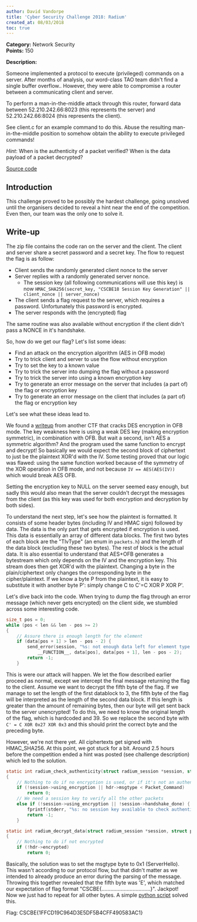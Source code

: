 ```yaml
---
author: David Vandorpe
title: 'Cyber Security Challenge 2018: Radium'
created_at: 08/03/2018
toc: true
---
```


**Category:** Network Security  
**Points:** 150  

**Description:**

Someone implemented a protocol to execute (privileged) commands on a server. After months of analysis, our word-class TAO team didn't find a single buffer overflow.. However, they were able to compromise a router between a communicating client and server.

To perform a man-in-the-middle attack through this router, forward data between 52.210.242.66:8023 (this represents the server) and 52.210.242.66:8024 (this represents the client).

See client.c for an example command to do this. Abuse the resulting man-in-the-middle position to somehow obtain the ability to execute privileged commands!

*Hint*: When is the authenticity of a packet verified? When is the data payload of a packet decrypted?

[Source code](https://zeus.ugent.be/zeuswpi/jaWQQLqU.zip)

## Introduction

This challenge proved to be possibly the hardest challenge, going unsolved until the organisers decided to reveal a hint near the end of the competition. Even then, our team was the only one to solve it.

## Write-up

The zip file contains the code ran on the server and the client. The client and server share a secret password and a secret key. The flow to request the flag is as follow:

* Client sends the randomly generated client nonce to the server
* Server replies with a randomly generated server nonce.
	- The session key (all following communications will use this key) is now `HMAC_SHA256(secret_key, "CSCBE18 Session Key Generation" || client_nonce || server_nonce)`
* The client sends a flag request to the server, which requires a password. Unfortunately this password is encrypted.
* The server responds with the (encrypted) flag

The same routine was also available without encryption if the client didn't pass a NONCE in it's handshake.

So, how do we get our flag? Let's list some ideas:

* Find an attack on the encryption algorithm (AES in OFB mode)
* Try to trick client and server to use the flow without encryption
* Try to set the key to a known value
* Try to trick the server into dumping the flag without a password
* Try to trick the server into using a known encryption key
* Try to generate an error message on the server that includes (a part of) the flag or encryption key
* Try to generate an error message on the client that includes (a part of) the flag or encryption key

Let's see what these ideas lead to.

We found a [writeup](https://shrikantadhikarla.wordpress.com/2016/03/08/des-ofb-writeup-boston-key-party-ctf/) from another CTF that cracks DES encryption in OFB mode. The key weakness here is using a weak DES key (making encryption symmetric), in combination with OFB. But wait a second, isn't AES a symmetric algorithm? And the program used the same function to encrypt and decrypt! So basically we would expect the second block of ciphertext to just be the plaintext XOR'd with the IV. Some testing proved that our logic was flawed: using the same function worked because of the symmetry of the XOR operation in OFB mode, and not because `IV == AES(AES(IV))` which would break AES OFB.

Setting the encryption key to NULL on the server seemed easy enough, but sadly this would also mean that the server couldn't decrypt the messages from the client (as this key was used for both encryption and decryption by both sides).

To understand the next step, let's see how the plaintext is formatted. It consists of some header bytes (including IV and HMAC sign) followed by data. The data is the only part that gets encrypted if encryption is used. This data is essentially an array of different data blocks. The first two bytes of each block are the "TlvType" (an enum in `packets.h`) and the length of the data block (excluding these two bytes). The rest of block is the actual data. It is also essential to understand that AES+OFB generates a bytestream which only depends on the IV and the encryption key. This stream does then get XOR'd with the plaintext. Changing a byte in the plain/ciphertext only changes the corresponding byte in the cipher/plaintext. If we know a byte P from the plaintext, it is easy to substitute it with another byte P': simply change C to C'=C XOR P XOR P'.

Let's dive back into the code. When trying to dump the flag through an error message (which never gets encrypted) on the client side, we stumbled across some interesting code.

~~~ c
size_t pos = 0;
while (pos < len && len - pos >= 2)
{
	// Assure there is enough length for the element
	if (data[pos + 1] > len - pos - 2) {
		send_error(session, "%s: not enough data left for element type %d (need %d bytes but only %d left)\n",
			__FUNCTION__, data[pos], data[pos + 1], len - pos - 2);
		return -1;
	}
~~~

This is were our attack will happen. We let the flow described earlier proceed as normal, except we intercept the final message returning the flag to the client. Assume we want to decrypt the fifth byte of the flag. If we manage to set the length of the first datablock to 3, the fifth byte of the flag will be interpreted as the length of the second data block. If this length is greater than the amount of remaining bytes, then our byte will get sent back to the server unencrypted! To do this, we need to know the original length of the flag, which is hardcoded and 39. So we replace the second byte with `C' = C XOR 0x27 XOR 0x3` and this should print the correct byte and the preceding byte.

However, we're not there yet. All ciphertexts get signed with HMAC_SHA256. At this point, we got stuck for a bit. Around 2.5 hours before the competition ended a hint was posted (see challenge description) which led to the solution.

~~~ c
static int radium_check_authenticity(struct radium_session *session, struct pkt_header *hdr)
{
	// Nothing to do if no encryption is used, or if it's not an authenticated message
	if (!session->using_encryption || hdr->msgtype < Packet_Command)
		return 0;
	// We need a session key to verify all the other packets
	else if (!session->using_encryption || !session->handshake_done) {
		fprintf(stderr, "%s: no session key available to check authenticity\n", __FUNCTION__);
		return -1;
	}

static int radium_decrypt_data(struct radium_session *session, struct pkt_header *hdr)
{
	// Nothing to do if not encrypted
	if (!hdr->encrypted)
		return 0;
~~~

Basically, the solution was to set the msgtype byte to 0x1 (ServerHello). This wasn't according to our protocol flow, but that didn't matter as we intended to already produce an error during the parsing of the message. Throwing this together revealed that the fifth byte was 'E', which matched our expectation of flag format "CSCBE{.................................}". Jackpot! Now we just had to repeat for all other bytes. A simple [python script](https://zeus.ugent.be/zeuswpi/GotPD6yg.py) solved this.

Flag: CSCBE{1FFCD19C964D3E5DF5B4CFF490583AC1}
